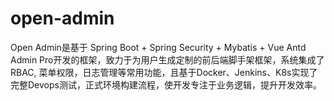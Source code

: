 # open-admin
Open Admin是基于 Spring Boot + Spring Security + Mybatis + Vue Antd Admin Pro开发的框架，致力于为用户生成定制的前后端脚手架框架，系统集成了RBAC, 菜单权限，日志管理等常用功能，且基于Docker、Jenkins、K8s实现了完整Devops测试，正式环境构建流程，使开发专注于业务逻辑，提升开发效率。
